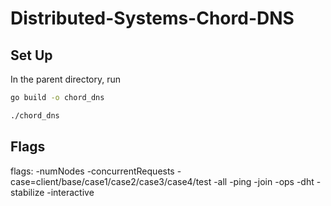 # Distributed-Systems-Chord-DNS

## Set Up
In the parent directory, run
```bash
go build -o chord_dns
```
```bash
./chord_dns
```

## Flags
flags:
-numNodes
-concurrentRequests
-case=client/base/case1/case2/case3/case4/test
-all
-ping
-join
-ops
-dht
-stabilize
-interactive
